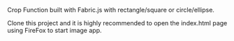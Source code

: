 Crop Function built with Fabric.js with rectangle/square or circle/ellipse.

Clone this project and it is highly recommended to open the index.html page using FireFox to start image app.